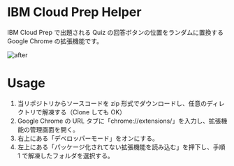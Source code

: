 # IBM Cloud Prep Helper

IBM Cloud Prep で出題される Quiz の回答ボタンの位置をランダムに置換する Google Chrome の拡張機能です。

![after](https://github.com/apollon6/IBMCloudPrepShaker/assets/64479235/48e152fc-2230-4bfc-98df-8ba8d1ebfbfa)

# Usage

1. 当リポジトリからソースコードを zip 形式でダウンロードし、任意のディレクトリで解凍する（Clone しても OK）
2. Google Chrome の URL タブに「chrome://extensions/」を入力し、拡張機能の管理画面を開く。
3. 右上にある「デベロッパーモード」をオンにする。
4. 左上にある「パッケージ化されてない拡張機能を読み込む」を押下し、手順 1 で解凍したフォルダを選択する。
